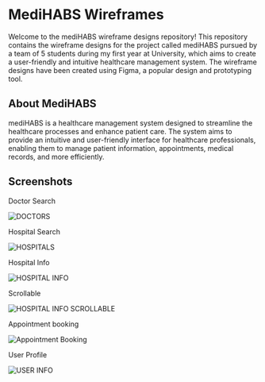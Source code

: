 
# MediHABS Wireframes

Welcome to the mediHABS wireframe designs repository! This repository contains the wireframe designs for the project called mediHABS pursued by a team of 5 students during my first year at University, which aims to create a user-friendly and intuitive healthcare management system. The wireframe designs have been created using Figma, a popular design and prototyping tool.


## About MediHABS
mediHABS is a healthcare management system designed to streamline the healthcare processes and enhance patient care. The system aims to provide an intuitive and user-friendly interface for healthcare professionals, enabling them to manage patient information, appointments, medical records, and more efficiently.


## Screenshots
Doctor Search

![DOCTORS](https://github.com/yuvrajsingh001/MediHABS_Wireframes/assets/64212975/013022f7-9bcc-4da2-82b3-99f94ded3590)

Hospital Search

![HOSPITALS](https://github.com/yuvrajsingh001/MediHABS_Wireframes/assets/64212975/212ddfd5-1dd9-4e5b-883d-7e0ba9921e67)

Hospital Info

![HOSPITAL INFO](https://github.com/yuvrajsingh001/MediHABS_Wireframes/assets/64212975/c2741b2d-a427-4574-a87c-c8e0f8b8173f)

Scrollable

![HOSPITAL INFO SCROLLABLE](https://github.com/yuvrajsingh001/MediHABS_Wireframes/assets/64212975/06ade575-8f82-4020-b278-0f7b32cc996d)

Appointment booking

![Appointment Booking](https://github.com/yuvrajsingh001/MediHABS_Wireframes/assets/64212975/c2a9189a-568d-4a1c-a01e-6b057d3f88c7)

User Profile

![USER INFO](https://github.com/yuvrajsingh001/MediHABS_Wireframes/assets/64212975/9b3080e6-e5fc-4c98-a201-c1f4e57b7d4d)
